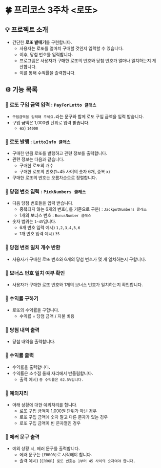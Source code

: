 # 🍀 프리코스 3주차 <로또>

## 💡 프로젝트 소개

- 간단한 **로또 발매기**를 구현합니다.
    - 사용자는 로또를 얼마치 구매할 것인지 입력할 수 있습니다.
    - 이후, 당첨 번호를 입력합니다.
    - 프로그램은 사용자가 구매한 로또의 번호와 당첨 번호가 얼마나 일치하는지 계산합니다.
    - 이를 통해 수익률을 출력합니다.

## ⚙️ 기능 목록

### 📌 로또 구입 금액 입력 : `PayForLotto 클래스`

- `구입금액을 입력해 주세요.`라는 문구와 함께 로또 구입 금액을 입력 받습니다.
- 구입 금액은 1,000원 단위로 입력 받습니다.
    - ex) `14000`

### 📌 로또 발행 : `LottoInfo 클래스`

- 구매한 만큼 로또를 발행하고 관련 정보를 출력합니다.
- 관련 정보는 다음과 같습니다.
    - 구매한 로또의 개수
    - 구매한 로또의 번호(1~45 사이의 숫자 6개, 중복 x)
- 구매한 로또의 번호는 오름차순으로 정렬합니다.

### 📌 당첨 번호 입력 : `PickNumbers 클래스`

- 다음 당첨 번호들을 입력 받습니다.
    - 중복되지 않는 6개의 번호(`,`를 기준으로 구분) : `JackpotNumbers 클래스`
    - 1개의 보너스 번호 : `BonusNumber 클래스`
- 숫자 범위는 `1~45`입니다.
    - 6개 번호 입력 예시) `1,2,3,4,5,6`
    - 1개 번호 입력 예시) `35`

### 📌 당첨 번호 일치 개수 반환

- 사용자가 구매한 로또 번호와 6개의 당첨 번호가 몇 개 일치하는지 구합니다.

### 📌 보너스 번호 일치 여부 확인

- 사용자가 구매한 로또 번호와 1개의 보너스 번호가 일치하는지 확인합니다.

### 📌 수익률 구하기

- 로또의 수익률을 구합니다.
    - 수익률 = 당첨 금액 / 지불 비용

### 📌 당첨 내역 출력

- 당첨 내역을 출력합니다.

### 📌 수익률 출력

- 수익률을 출력합니다.
- 수익률은 소수점 둘째 자리에서 반올림합니다.
    - 출력 예시) `총 수익률은 62.5%입니다.`

### 📌 예외처리

- 아래 상황에 대한 예외처리를 합니다.
    - 로또 구입 금액이 1,000원 단위가 아닌 경우
    - 로또 구입 금액에 숫자 말고 다른 문자가 있는 경우
    - 로또 구입 금액이 빈 문자열인 경우

### 📌 에러 문구 출력

- 예외 상황 시, 에러 문구를 출력합니다.
    - 에러 문구는 `[ERROR]`로 시작해야 합니다.
    - 출력 예시) `[ERROR] 로또 번호는 1부터 45 사이의 숫자여야 합니다.`
